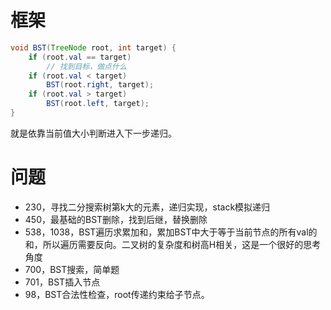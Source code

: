 # 框架

````java
void BST(TreeNode root, int target) {
    if (root.val == target)
        // 找到目标，做点什么
    if (root.val < target) 
        BST(root.right, target);
    if (root.val > target)
        BST(root.left, target);
}
````

就是依靠当前值大小判断进入下一步递归。

# 问题

- 230，寻找二分搜索树第k大的元素，递归实现，stack模拟递归
- 450，最基础的BST删除，找到后继，替换删除
- 538，1038，BST遍历求累加和，累加BST中大于等于当前节点的所有val的和，所以遍历需要反向。二叉树的复杂度和树高H相关，这是一个很好的思考角度
- 700，BST搜索，简单题
- 701，BST插入节点
- 98，BST合法性检查，root传递约束给子节点。

